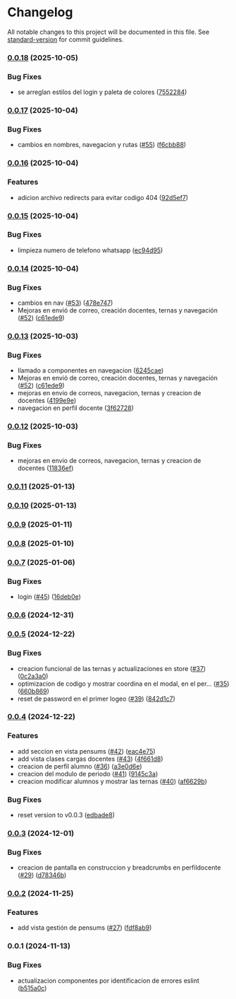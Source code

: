 # Changelog

All notable changes to this project will be documented in this file. See [standard-version](https://github.com/conventional-changelog/standard-version) for commit guidelines.

### [0.0.18](https://github.com/UNICAH-ICC-SAP/GestionPracticasWeb/compare/v0.0.17...v0.0.18) (2025-10-05)


### Bug Fixes

* se arreglan estilos del login y paleta de colores ([7552284](https://github.com/UNICAH-ICC-SAP/GestionPracticasWeb/commit/7552284dfeb5e2a47ce7e511eef81b6810f88338))

### [0.0.17](https://github.com/UNICAH-ICC-SAP/GestionPracticasWeb/compare/v0.0.16...v0.0.17) (2025-10-04)


### Bug Fixes

* cambios en nombres, navegacion y rutas ([#55](https://github.com/UNICAH-ICC-SAP/GestionPracticasWeb/issues/55)) ([f6cbb88](https://github.com/UNICAH-ICC-SAP/GestionPracticasWeb/commit/f6cbb8850591b69d92d7e835e1b0b0f745bc41b7))

### [0.0.16](https://github.com/UNICAH-ICC-SAP/GestionPracticasWeb/compare/v0.0.15...v0.0.16) (2025-10-04)


### Features

* adicion archivo redirects para evitar codigo 404 ([92d5ef7](https://github.com/UNICAH-ICC-SAP/GestionPracticasWeb/commit/92d5ef70aec55ae54f1c3bb301818c581fc89af8))

### [0.0.15](https://github.com/UNICAH-ICC-SAP/GestionPracticasWeb/compare/v0.0.14...v0.0.15) (2025-10-04)


### Bug Fixes

* limpieza numero de telefono whatsapp ([ec94d95](https://github.com/UNICAH-ICC-SAP/GestionPracticasWeb/commit/ec94d9582dba310deaeee1e931a4b2806dfbeb2a))

### [0.0.14](https://github.com/UNICAH-ICC-SAP/GestionPracticasWeb/compare/v0.0.11...v0.0.14) (2025-10-04)


### Bug Fixes

* cambios en nav ([#53](https://github.com/UNICAH-ICC-SAP/GestionPracticasWeb/issues/53)) ([478e747](https://github.com/UNICAH-ICC-SAP/GestionPracticasWeb/commit/478e747edb42a2ede890159fe9d0d2334379403e))
* Mejoras en envió de correo, creación docentes, ternas y navegación ([#52](https://github.com/UNICAH-ICC-SAP/GestionPracticasWeb/issues/52)) ([c61ede9](https://github.com/UNICAH-ICC-SAP/GestionPracticasWeb/commit/c61ede90f4a61cfd93d30cd6410694fef06631dd))

### [0.0.13](https://github.com/UNICAH-ICC-SAP/GestionPracticasWeb/compare/v0.0.11...v0.0.13) (2025-10-03)


### Bug Fixes

* llamado a componentes en navegacion ([6245cae](https://github.com/UNICAH-ICC-SAP/GestionPracticasWeb/commit/6245cae5b13a4fb6e466651864d2807004f8b021))
* Mejoras en envió de correo, creación docentes, ternas y navegación ([#52](https://github.com/UNICAH-ICC-SAP/GestionPracticasWeb/issues/52)) ([c61ede9](https://github.com/UNICAH-ICC-SAP/GestionPracticasWeb/commit/c61ede90f4a61cfd93d30cd6410694fef06631dd))
* mejoras en envio de correos, navegacion, ternas y creacion de docentes ([4199e9e](https://github.com/UNICAH-ICC-SAP/GestionPracticasWeb/commit/4199e9e6fdf2b1cca08750b871bffc3f400aada7))
* navegacion en perfil docente ([3f62728](https://github.com/UNICAH-ICC-SAP/GestionPracticasWeb/commit/3f62728d7242f09aef732deae823f4609661f107))

### [0.0.12](https://github.com/UNICAH-ICC-SAP/GestionPracticasWeb/compare/v0.0.11...v0.0.12) (2025-10-03)


### Bug Fixes

* mejoras en envio de correos, navegacion, ternas y creacion de docentes ([11836ef](https://github.com/UNICAH-ICC-SAP/GestionPracticasWeb/commit/11836ef4463fdc0ba36abbd9ec14712fdc4950ef))

### [0.0.11](https://github.com/UNICAH-ICC-SAP/GestionPracticasWeb/compare/v0.0.10...v0.0.11) (2025-01-13)

### [0.0.10](https://github.com/UNICAH-ICC-SAP/GestionPracticasWeb/compare/v0.0.9...v0.0.10) (2025-01-13)

### [0.0.9](https://github.com/UNICAH-ICC-SAP/GestionPracticasWeb/compare/v0.0.8...v0.0.9) (2025-01-11)

### [0.0.8](https://github.com/UNICAH-ICC-SAP/GestionPracticasWeb/compare/v0.0.7...v0.0.8) (2025-01-10)

### [0.0.7](https://github.com/UNICAH-ICC-SAP/GestionPracticasWeb/compare/v0.0.6...v0.0.7) (2025-01-06)


### Bug Fixes

* login ([#45](https://github.com/UNICAH-ICC-SAP/GestionPracticasWeb/issues/45)) ([16deb0e](https://github.com/UNICAH-ICC-SAP/GestionPracticasWeb/commit/16deb0e656ab6c1491f9fdeca8ab57baef14e349))

### [0.0.6](https://github.com/UNICAH-ICC-SAP/GestionPracticasWeb/compare/v0.0.5...v0.0.6) (2024-12-31)

### [0.0.5](https://github.com/UNICAH-ICC-SAP/GestionPracticasWeb/compare/v0.0.4...v0.0.5) (2024-12-22)


### Bug Fixes

* creacion funcional de las ternas y actualizaciones en store ([#37](https://github.com/UNICAH-ICC-SAP/GestionPracticasWeb/issues/37)) ([0c2a3a0](https://github.com/UNICAH-ICC-SAP/GestionPracticasWeb/commit/0c2a3a064b10549f8730992ec427cf5230a0a0ac))
* optimizacion de codigo y mostrar coordina en el modal, en el per… ([#35](https://github.com/UNICAH-ICC-SAP/GestionPracticasWeb/issues/35)) ([660b869](https://github.com/UNICAH-ICC-SAP/GestionPracticasWeb/commit/660b869d9d2a79494782d93a8d19e9efa93be3c8))
* reset de password en el primer logeo ([#39](https://github.com/UNICAH-ICC-SAP/GestionPracticasWeb/issues/39)) ([842d1c7](https://github.com/UNICAH-ICC-SAP/GestionPracticasWeb/commit/842d1c74a7ceceac0dae963f9f2b257c0d054a50))

### [0.0.4](https://github.com/UNICAH-ICC-SAP/GestionPracticasWeb/compare/v0.0.3...v0.0.4) (2024-12-22)


### Features

* add seccion en vista pensums ([#42](https://github.com/UNICAH-ICC-SAP/GestionPracticasWeb/issues/42)) ([eac4e75](https://github.com/UNICAH-ICC-SAP/GestionPracticasWeb/commit/eac4e75914658dbe9970eb7ed6a914163cf6dc3b))
* add vista clases cargas docentes ([#43](https://github.com/UNICAH-ICC-SAP/GestionPracticasWeb/issues/43)) ([4f661d8](https://github.com/UNICAH-ICC-SAP/GestionPracticasWeb/commit/4f661d89c61af0818c8ca47a7ec58ed3c8b957c9))
* creacion de perfil alumno ([#36](https://github.com/UNICAH-ICC-SAP/GestionPracticasWeb/issues/36)) ([a3e0d6e](https://github.com/UNICAH-ICC-SAP/GestionPracticasWeb/commit/a3e0d6efcf3540179e086be2981adc7c1e25ad97))
* creacion del modulo de periodo ([#41](https://github.com/UNICAH-ICC-SAP/GestionPracticasWeb/issues/41)) ([9145c3a](https://github.com/UNICAH-ICC-SAP/GestionPracticasWeb/commit/9145c3a3cf58dd927ea5bf2db3833fad5f0f3456))
* creacion modificar alumnos y mostrar las ternas ([#40](https://github.com/UNICAH-ICC-SAP/GestionPracticasWeb/issues/40)) ([af6629b](https://github.com/UNICAH-ICC-SAP/GestionPracticasWeb/commit/af6629b8d33483c38c3a8f708eb4ee647013edab))


### Bug Fixes

* reset version to v0.0.3 ([edbade8](https://github.com/UNICAH-ICC-SAP/GestionPracticasWeb/commit/edbade836fc3a541d4d23ade946a80cffbf24252))

### [0.0.3](https://github.com/Acalix-unicah/Web/compare/v0.0.2...v0.0.3) (2024-12-01)


### Bug Fixes

* creacion de pantalla en construccion y breadcrumbs en perfildocente ([#29](https://github.com/Acalix-unicah/Web/issues/29)) ([d78346b](https://github.com/Acalix-unicah/Web/commit/d78346b2227bde4acd4dfeb73b54b75ce7028c4f))

### [0.0.2](https://github.com/Acalix-unicah/Web/compare/v0.0.1...v0.0.2) (2024-11-25)


### Features

* add vista gestión de pensums ([#27](https://github.com/Acalix-unicah/Web/issues/27)) ([fdf8ab9](https://github.com/Acalix-unicah/Web/commit/fdf8ab96483e144d24106039750bc9c052233523))

### 0.0.1 (2024-11-13)


### Bug Fixes

* actualizacion componentes por identificacion de errores eslint ([b515a0c](https://github.com/Acalix-unicah/Web/commit/b515a0c696ed6dcca32f9f8e85405031765dcdc3))
